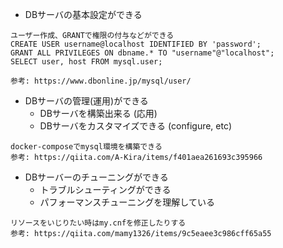 - DBサーバの基本設定ができる
```
ユーザー作成、GRANTで権限の付与などができる
CREATE USER username@localhost IDENTIFIED BY 'password';
GRANT ALL PRIVILEGES ON dbname.* TO "username"@"localhost";
SELECT user, host FROM mysql.user;

参考: https://www.dbonline.jp/mysql/user/
```

- DBサーバの管理(運用)ができる
  - DBサーバを構築出来る (応用)
  - DBサーバをカスタマイズできる (configure, etc)

```
docker-composeでmysql環境を構築できる
参考: https://qiita.com/A-Kira/items/f401aea261693c395966
```

- DBサーバーのチューニングができる
  - トラブルシューティングができる
  - パフォーマンスチューニングを理解している

```
リソースをいじりたい時はmy.cnfを修正したりする
参考: https://qiita.com/mamy1326/items/9c5eaee3c986cff65a55
```
